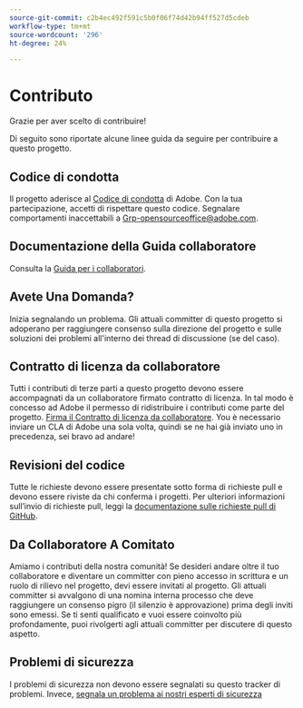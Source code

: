```yaml
---
source-git-commit: c2b4ec492f591c5b0f06f74d42b94ff527d5cdeb
workflow-type: tm+mt
source-wordcount: '296'
ht-degree: 24%

---
```

# Contributo

Grazie per aver scelto di contribuire!

Di seguito sono riportate alcune linee guida da seguire per contribuire a questo progetto.

## Codice di condotta

Il progetto aderisce al [Codice di condotta](code-of-conduct.md) di Adobe. Con la tua partecipazione, accetti di rispettare questo codice. Segnalare comportamenti inaccettabili a
[Grp-opensourceoffice@adobe.com](mailto:Grp-opensourceoffice@adobe.com).

## Documentazione della Guida collaboratore

Consulta la [Guida per i collaboratori](https://docs.adobe.com/content/help/en/contributor/contributor-guide/introduction.html).

## Avete Una Domanda?

Inizia segnalando un problema. Gli attuali committer di questo progetto si adoperano per raggiungere
consenso sulla direzione del progetto e sulle soluzioni dei problemi all&#39;interno dei thread di discussione
(se del caso).

## Contratto di licenza da collaboratore

Tutti i contributi di terze parti a questo progetto devono essere accompagnati da un collaboratore firmato
contratto di licenza. In tal modo è concesso ad Adobe il permesso di ridistribuire i contributi come parte del progetto. [Firma il Contratto di licenza da collaboratore](http://opensource.adobe.com/cla.html). You
è necessario inviare un CLA di Adobe una sola volta, quindi se ne hai già inviato uno in precedenza,
sei bravo ad andare!

## Revisioni del codice

Tutte le richieste devono essere presentate sotto forma di richieste pull e devono essere riviste da chi conferma i progetti. Per ulteriori informazioni sull’invio di richieste pull, leggi la [documentazione sulle richieste pull di GitHub](https://help.github.com/articles/about-pull-requests/).

<!--
Lastly, please follow the [pull request template](PULL_REQUEST_TEMPLATE.md) when
submitting a pull request!
-->

## Da Collaboratore A Comitato

Amiamo i contributi della nostra comunità! Se desideri andare oltre il tuo collaboratore
e diventare un committer con pieno accesso in scrittura e un ruolo di rilievo nel progetto, devi
essere invitati al progetto. Gli attuali committer si avvalgono di una nomina interna
processo che deve raggiungere un consenso pigro (il silenzio è approvazione) prima degli inviti
sono emessi. Se ti senti qualificato e vuoi essere coinvolto più profondamente,
puoi rivolgerti agli attuali committer per discutere di questo aspetto.

## Problemi di sicurezza

I problemi di sicurezza non devono essere segnalati su questo tracker di problemi. Invece, [segnala un problema ai nostri esperti di sicurezza](https://helpx.adobe.com/security/alertus.html)
